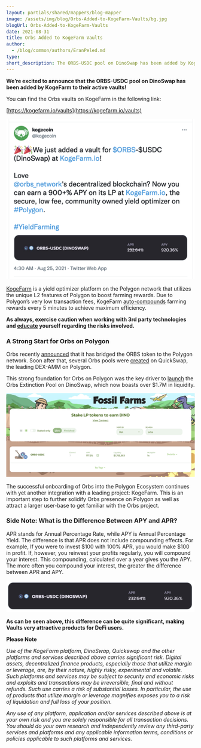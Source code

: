 ```yaml
---
layout: partials/shared/mappers/blog-mapper
image: /assets/img/blog/Orbs-Added-to-KogeFarm-Vaults/bg.jpg
blogUrl: Orbs-Added-to-KogeFarm-Vaults
date: 2021-08-31
title: Orbs Added to KogeFarm Vaults
author:
  - /blog/common/authors/EranPeled.md
type:
short_description: The ORBS-USDC pool on DinoSwap has been added by KogeFarm to their active vaults!
---
```


**We’re excited to announce that the ORBS-USDC pool on DinoSwap has been added by KogeFarm to their active vaults!**

You can find the Orbs vaults on KogeFarm in the following link:

[https://kogefarm.io/vaults](https://kogefarm.io/vaults)

![Tweet](/assets/img/blog/Orbs-Added-to-KogeFarm-Vaults/image1.png)

[KogeFarm](https://kogefarm.io/vaults) is a yield optimizer platform on the Polygon network that utilizes the unique L2 features of Polygon to boost farming rewards. Due to Polygon’s very low transaction fees, KogeFarm [auto-compounds](https://koge.gitbook.io/kogefarm/why-autocompound) farming rewards every 5 minutes to achieve maximum efficiency.

**As always, exercise caution when working with 3rd party technologies and [educate](https://koge.gitbook.io/kogefarm/audit) yourself regarding the risks involved.**


### A Strong Start for Orbs on Polygon

Orbs recently [announced](https://www.orbs.com/how-to-bridge-orbs-tokens-onto-the-polygon-network/) that it has bridged the ORBS token to the Polygon network. Soon after that, several Orbs pools were [created](https://www.orbs.com/orbs-is-now-live-on-quickswap/) on QuickSwap, the leading DEX-AMM on Polygon.

This strong foundation for Orbs on Polygon was the key driver to [launch](https://www.orbs.com/Orbs-Extinction-Pool-Launched-on-DinoSwap/) the Orbs Extinction Pool on DinoSwap, which now boasts over $1.7M in liquidity.

![Orbs DinoSwap](/assets/img/blog/Orbs-Added-to-KogeFarm-Vaults/image2.png)

The successful onboarding of Orbs into the Polygon Ecosystem continues with yet another integration with a leading project: KogeFarm. This is an important step to further solidify Orbs presence on Polygon as well as attract a larger user-base to get familiar with the Orbs project.


### Side Note: What is the Difference Between APY and APR?

APR stands for Annual Percentage Rate, while APY is Annual Percentage Yield. The difference is that APR does not include compounding effects. For example, If you were to invest $100 with 100% APR, you would make $100 in profit.
If, however, you reinvest your profits regularly, you will compound your interest. This compounding, calculated over a year gives you the APY. The more often you compound your interest, the greater the difference between APR and APY. 

![Orbs APY](/assets/img/blog/Orbs-Added-to-KogeFarm-Vaults/image3.png)

**As can be seen above, this difference can be quite significant, making Vaults very attractive products for DeFi users.**


<div class='line-separator'> </div>

**Please Note**

_Use of the KogeFarm platform, DinoSwap, Quickswap and the other platforms and services described above carries significant risk. Digital assets, decentralized finance products, especially those that utilize margin or leverage, are, by their nature, highly risky, experimental and volatile. Such platforms and services may be subject to security and economic risks and exploits and transactions may be irreversible, final and without refunds. Such use carries a risk of substantial losses. In particular, the use of products that utilize margin or leverage magnifies exposes you to a risk of liquidation and full loss of your position._

_Any use of any platform, application and/or services described above is at your own risk and you are solely responsible for all transaction decisions. You should do your own research and independently review any third-party services and platforms and any applicable information terms, conditions or policies applicable to such platforms and services._
